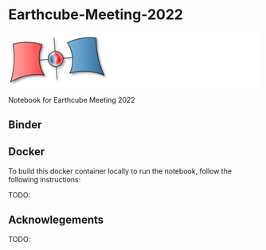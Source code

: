 # Earthcube-Meeting-2022

![AMGeO Logo](./static/AMGeOLogo.svg)

Notebook for Earthcube Meeting 2022

## Binder

## Docker

To build this docker container locally to run the notebook, 
follow the following instructions:

TODO:

## Acknowlegements

TODO: